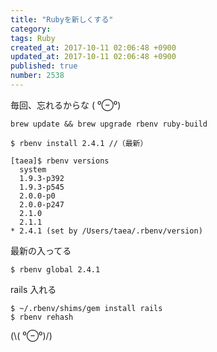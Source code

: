 ```yaml
---
title: "Rubyを新しくする"
category: 
tags: Ruby
created_at: 2017-10-11 02:06:48 +0900
updated_at: 2017-10-11 02:06:48 +0900
published: true
number: 2538
---
```


毎回、忘れるからな ( ⁰⊖⁰)

```
brew update && brew upgrade rbenv ruby-build
```

```
$ rbenv install 2.4.1 //（最新）
```

```
[taea]$ rbenv versions
  system
  1.9.3-p392
  1.9.3-p545
  2.0.0-p0
  2.0.0-p247
  2.1.0
  2.1.1
* 2.4.1 (set by /Users/taea/.rbenv/version)
```
最新の入ってる

```
$ rbenv global 2.4.1
```
rails 入れる
```
$ ~/.rbenv/shims/gem install rails
$ rbenv rehash
```


(\\( ⁰⊖⁰)/)
